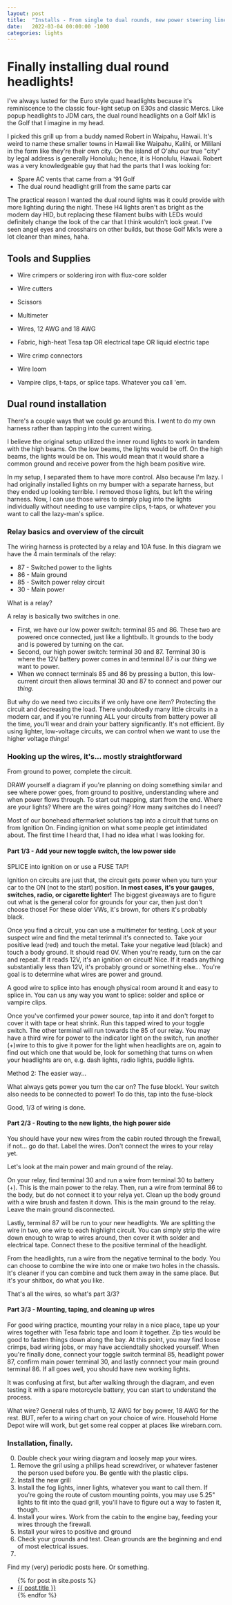```yaml
---
layout: post
title:  "Installs - From single to dual rounds, new power steering linees and G13 coolant"
date:   2022-03-04 00:00:00 -1000
categories: lights
---
```


# Finally installing dual round headlights!

I've always lusted for the Euro style quad headlights because it's reminiscence to the classic four-light setup on E30s and classic Mercs. Like popup headlights to JDM cars, the dual round headlights on a Golf Mk1 is the Golf that I imagine in my head. 

I picked this grill up from a buddy named Robert in Waipahu, Hawaii. It's weird to name these smaller towns in Hawaii like Waipahu, Kalihi, or Mililani in the form like they're their own city. On the island of O'ahu our true "city" by legal address is generally Honolulu; hence, it is Honolulu, Hawaii. Robert was a very knowledgeable guy that had the parts that I was looking for:
- Spare AC vents that came from a '91 Golf
- The dual round headlight grill from the same parts car

The practical reason I wanted the dual round lights was it could provide with more lighting during the night. These H4 lights aren't as bright as the modern day HID, but replacing these filament bulbs with LEDs would definitely change the look of the car that I think wouldn't look great. I've seen angel eyes and crosshairs on other builds, but those Golf Mk1s were a lot cleaner than mines, haha.

## Tools and Supplies

- Wire crimpers or soldering iron with flux-core solder
- Wire cutters
- Scissors
- Multimeter

- Wires, 12 AWG and 18 AWG
- Fabric, high-heat Tesa tap OR electrical tape OR liquid electric tape
- Wire crimp connectors
- Wire loom
- Vampire clips, t-taps, or splice taps. Whatever you call 'em. 

## Dual round installation

There's a couple ways that we could go around this. I went to do my own harness rather than tapping into the current wiring.

I believe the original setup utilized the inner round lights to work in tandem with the high beams. On the low beams, the lights would be off. On the high beams, the lights would be on. This would mean that it would share a common ground and receive power from the high beam positive wire.

In my setup, I separated them to have more control. Also because I'm lazy. I had originally installed lights on my bumper with a separate harness, but they ended up looking terrible. I removed those lights, but left the wiring harness. Now, I can use those wires to simply plug into the lights individually without needing to use vampire clips, t-taps, or whatever you want to call the lazy-man's splice.

### Relay basics and overview of the circuit
The wiring harness is protected by a relay and 10A fuse. In this diagram we have the 4 main terminals of the relay:
- 87 - Switched power to the lights
- 86 - Main ground
- 85 - Switch power relay circuit
- 30 - Main power

What is a relay?

A relay is basically two switches in one. 
- First, we have our low power switch: terminal 85 and 86. These two are powered once connected, just like a lightbulb. It grounds to the body and is powered by turning on the car.
- Second, our high power switch: terminal 30 and 87. Terminal 30 is where the 12V battery power comes in and terminal 87 is our *thing* we want to power. 
- When we connect terminals 85 and 86 by pressing a button, this low-current circuit then allows terminal 30 and 87 to connect and power our *thing*.

But why do we need two circuits if we only have one item? Protecting the circuit and decreasing the load. There undoubtedly many little circuits in a modern car, and if you're running ALL your circuits from battery power all the time, you'll wear and drain your battery significantly. It's not efficient. By using lighter, low-voltage circuits, we can control when we want to use the higher voltage *things*! 

### Hooking up the wires, it's... mostly straightforward

From ground to power, complete the circuit.

DRAW yourself a diagram if you're planning on doing something similar and see where power goes, from ground to positive, understanding where and when power flows through. To start out mapping, start from the end. Where are your lights? Where are the wires going? How many switches do I need? 

Most of our bonehead aftermarket solutions tap into a circuit that turns on from Ignition On. Finding ignition on what some people get intimidated about. The first time I heard that, I had no idea what I was looking for.

#### Part 1/3 - Add your new toggle switch, the low power side

SPLICE into ignition on or use a FUSE TAP!

Ignition on circuits are just that, the circuit gets power when you turn your car to the ON (not to the start) position. **In most cases, it's your gauges, switches, radio, or cigarette lighter!** The biggest giveaways are to figure out what is the general color for grounds for your car, then just don't choose those! For these older VWs, it's brown, for others it's probably black.

Once you find a circuit, you can use a multimeter for testing. Look at your suspect wire and find the metal terimnal it's connected to. Take your positive lead (red) and touch the metal. Take your negative lead (black) and touch a body ground. It should read 0V. When you're ready, turn on the car and repeat. If it reads 12V, it's an ignition on circuit! Nice. If it reads anything substantially less than 12V, it's probably ground or something else... You're goal is to determine what wires are power and ground.

A good wire to splice into has enough physical room around it and easy to splice in. You can us any way you want to splice: solder and splice or vampire clips.

Once you've confirmed your power source, tap into it and don't forget to cover it with tape or heat shrink. Run this tapped wired to your toggle switch. The other terminal will run towards the 85 of our relay. You may have a third wire for power to the indicator light on the switch, run another (+)wire to this to give it power for the light when headlights are on, again to find out which one that would be, look for something that turns on when your headlights are on, e.g. dash lights, radio lights, puddle lights.

Method 2: The easier way...

What always gets power you turn the car on? The fuse block!.
Your switch also needs to be connected to power! To do this, tap into the fuse-block 

Good, 1/3 of wiring is done.

#### Part 2/3 - Routing to the new lights, the high power side

You should have your new wires from the cabin routed through the firewall, if not... go do that. Label the wires. Don't connect the wires to your relay yet.

Let's look at the main power and main ground of the relay. 

On your relay, find terminal 30 and run a wire from terminal 30 to battery (+). This is the main power to the relay.
Then, run a wire from terminal 86 to the body, but do not connect it to your relya yet. Clean up the body ground with a wire brush and fasten it down. This is the main ground to the relay. Leave the main ground disconnected.

Lastly, terminal 87 will be run to your new headlights. We are splitting the wire in two, one wire to each highlight circuit. You can simply strip the wire down enough to wrap to wires around, then cover it with solder and electrical tape. Connect these to the positive terminal of the headlight. 

From the headlights, run a wire from the negative terminal to the body. You can choose to combine the wire into one or make two holes in the chassis. It's cleaner if you can combine and tuck them away in the same place. But it's your shitbox, do what you like.

That's all the wires, so what's part 3/3?

#### Part 3/3 - Mounting, taping, and cleaning up wires

For good wiring practice, mounting your relay in a nice place, tape up your wires together with Tesa fabric tape and loom it together. Zip ties would be good to fasten things down along the bay. At this point, you may find loose crimps, bad wiring jobs, or may have acciendtally shocked yourself. When you're finally done, connect your toggle switch terminal 85, headlight power 87, confirm main power terminal 30, and lastly connnect your main ground terminal 86. If all goes well, you should have new working lights.  


It was confusing at first, but after walking through the diagram, and even testing it with a spare motorcycle battery, you can start to understand the process.




What wire? General rules of thumb, 12 AWG for boy power, 18 AWG for the rest. BUT, refer to a wiring chart on your choice of wire. Household Home Depot wire will work, but get some real copper at places like wirebarn.com. 

### Installation, finally.
0. Double check your wiring diagram and loosely map your wires.
1. Remove the gril using a philips head screwdriver, or whatever fastener the person used before you. Be gentle with the plastic clips. 
2. Install the new grill
3. Install the fog lights, inner lights, whatever you want to call them. If you're going the route of custom mounting points, you may use 5.25" lights to fit into the quad grill, you'll have to figure out a way to fasten it, though.
4. Install your wires. Work from the cabin to the engine bay, feeding your wires through the firewall.
5. Install your wires to positive and ground
6. Check your grounds and test. Clean grounds are the beginning and end of most electrical issues.
7.


Find my (very) periodic posts here. Or something.

<ul>
  {% for post in site.posts %}
    <li>
      <a href="{{ post.url }}">{{ post.title }}</a>
    </li>
  {% endfor %}
</ul>

